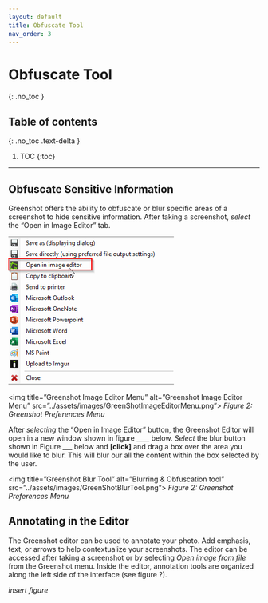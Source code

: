 ```yaml
---
layout: default
title: Obfuscate Tool
nav_order: 3
---
```


# Obfuscate Tool
{: .no_toc }

## Table of contents
{: .no_toc .text-delta }

1. TOC
{:toc}

---

## Obfuscate Sensitive Information
Greenshot offers the ability to obfuscate or blur specific areas of a screenshot to hide sensitive information. After taking a screenshot, _select_ the “Open in Image Editor” tab.

![Greenshot Capture Menu](../assets/images/GreenshotImageEditorMenu.png)


<img title=”Greenshot Image Editor Menu” alt=”Greenshot Image Editor Menu” src=”../assets/images/GreenShotImageEditorMenu.png”> 
_Figure 2: Greenshot Preferences Menu_

After _selecting_ the “Open in Image Editor” button, the Greenshot Editor will open in a new window shown in figure ____ below. _Select_ the blur button shown in Figure ___ below and **[click]** and drag a box over the area you would like to blur. This will blur our all the content within the box selected by the user. 

<img title=”Greenshot Blur Tool” alt=”Blurring & Obfuscation tool” src=”../assets/images/GreenShotBlurTool.png”> 
_Figure 2: Greenshot Preferences Menu_

## Annotating in the Editor
The Greenshot editor can be used to annotate your photo. Add emphasis, text, or arrows to help contextualize your screenshots. The editor can be accessed after taking a screenshot or by selecting *Open image from file* from the Greenshot menu. Inside the editor, annotation tools are organized along the left side of the interface (see figure ?).

*insert figure*
